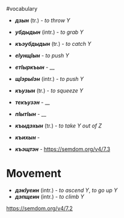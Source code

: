 #vocabulary
- **_дзын_** (tr.) - _to throw Y_


- **_убдыдын_** (intr.) - _to grab Y_
- **_къэубдыдын_** (tr.) - _to catch Y_

- **_еIунщIын_** - _to push Y_
- **_етIыркъын_** - __
- **_щIэрыIэн_** (intr.) - _to push Y_

- **_къузын_** (tr.) - _to squeeze Y_
- **_текъузэн_** - __
- **_пIытIын_** - __

- **_къыдэхын_** (tr.) - _to take Y out of Z_
- **_къихын_** - 
- **_къэщтэн_** - 
https://semdom.org/v4/7.3

# Movement

- **_дэкIуеин_** (intr.) - _to ascend Y_, _to go up Y_
- **_дэпщеин_** (intr.) - _to climb Y_


https://semdom.org/v4/7.2